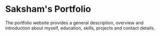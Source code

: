 # Saksham's Portfolio 

The portfolio website provides a general description, overview and introduction about myself, education, skills, projects and contact details.
